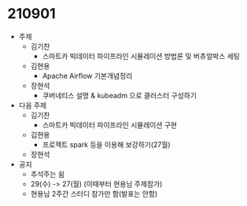 # 210901

* 주제
  * 김기찬
    * 스마트카 빅데이터 파이프라인 시뮬레이션 방법론 및 버츄얼박스 세팅
  * 김현용
    * Apache Airflow 기본개념정리
  * 장현석
    * 쿠버네티스 설명 & kubeadm 으로 클러스터 구성하기
* 다음 주제
  * 김기찬
    * 스마트카 빅데이터 파이프라인 시뮬레이션 구현
  * 김현용
    * 프로젝트 spark 등을 이용해 보강하기(27월)
  * 장현석
* 공지
  * 추석주는 쉼
  * 29(수) -> 27(월) (이때부터 현용님 주제참가)
  * 현용님 2주간 스터디 참가만 함(발표는 안함)